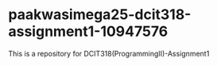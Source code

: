 # paakwasimega25-dcit318-assignment1-10947576
This is a repository for DCIT318(ProgrammingII)-Assignment1
